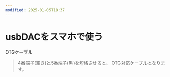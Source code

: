 ```yaml
---
modified: 2025-01-05T18:37
---
```

# usbDACをスマホで使う

OTGケーブル

> 4番端子(空き)と5番端子(黒)を短絡させると、 OTG対応ケーブルとなります。